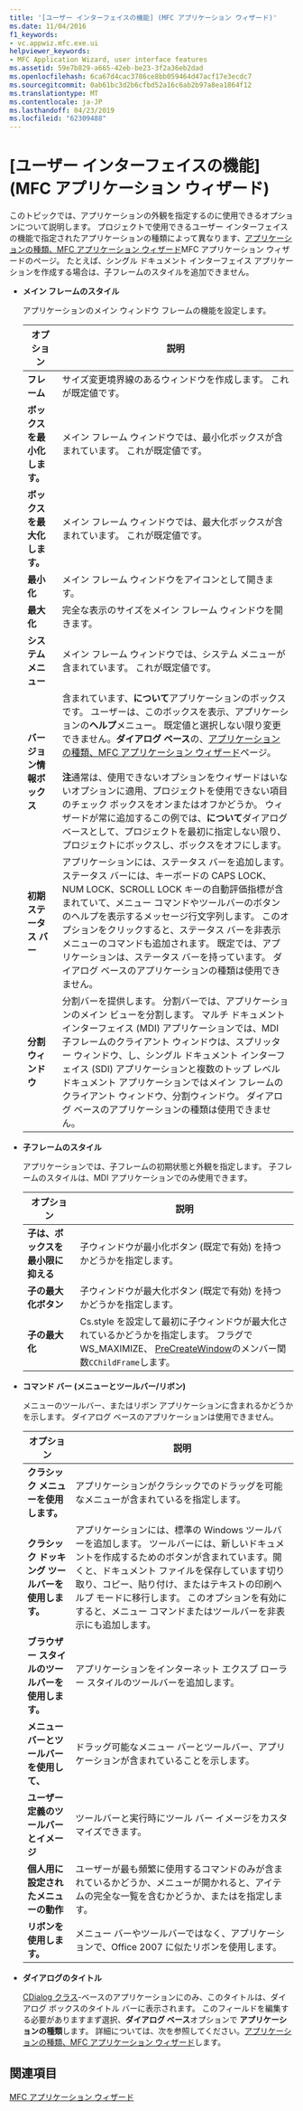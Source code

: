 ```yaml
---
title: '[ユーザー インターフェイスの機能] (MFC アプリケーション ウィザード)'
ms.date: 11/04/2016
f1_keywords:
- vc.appwiz.mfc.exe.ui
helpviewer_keywords:
- MFC Application Wizard, user interface features
ms.assetid: 59e7b829-a665-42eb-be23-3f2a36eb2dad
ms.openlocfilehash: 6ca67d4cac3786ce8bb059464d47acf17e3ecdc7
ms.sourcegitcommit: 0ab61bc3d2b6cfbd52a16c6ab2b97a8ea1864f12
ms.translationtype: MT
ms.contentlocale: ja-JP
ms.lasthandoff: 04/23/2019
ms.locfileid: "62309488"
---
```

# <a name="user-interface-features-mfc-application-wizard"></a>[ユーザー インターフェイスの機能] (MFC アプリケーション ウィザード)

このトピックでは、アプリケーションの外観を指定するのに使用できるオプションについて説明します。 プロジェクトで使用できるユーザー インターフェイスの機能で指定されたアプリケーションの種類によって異なります、[アプリケーションの種類、MFC アプリケーション ウィザード](../../mfc/reference/application-type-mfc-application-wizard.md)MFC アプリケーション ウィザードのページ。 たとえば、シングル ドキュメント インターフェイス アプリケーションを作成する場合は、子フレームのスタイルを追加できません。

- **メイン フレームのスタイル**

   アプリケーションのメイン ウィンドウ フレームの機能を設定します。

   |オプション|説明|
   |------------|-----------------|
   |**フレーム**|サイズ変更境界線のあるウィンドウを作成します。 これが既定値です。|
   |**ボックスを最小化します。**|メイン フレーム ウィンドウでは、最小化ボックスが含まれています。 これが既定値です。|
   |**ボックスを最大化します。**|メイン フレーム ウィンドウでは、最大化ボックスが含まれています。 これが既定値です。|
   |**最小化**|メイン フレーム ウィンドウをアイコンとして開きます。|
   |**最大化**|完全な表示のサイズをメイン フレーム ウィンドウを開きます。|
   |**システム メニュー**|メイン フレーム ウィンドウでは、システム メニューが含まれています。 これが既定値です。|
   |**バージョン情報ボックス**|含まれています、**について**アプリケーションのボックスです。 ユーザーは、このボックスを表示、アプリケーションの**ヘルプ**メニュー。 既定値と選択しない限り変更できません。**ダイアログ ベース**の、[アプリケーションの種類、MFC アプリケーション ウィザード](../../mfc/reference/application-type-mfc-application-wizard.md)ページ。<br /><br /> **注**通常は、使用できないオプションをウィザードはいないオプションに適用、プロジェクトを使用できない項目のチェック ボックスをオンまたはオフかどうか。 ウィザードが常に追加するこの例では、**について**ダイアログ ベースとして、プロジェクトを最初に指定しない限り、プロジェクトにボックスし、ボックスをオフにします。|
   |**初期ステータス バー**|アプリケーションには、ステータス バーを追加します。 ステータス バーには、キーボードの CAPS LOCK、NUM LOCK、SCROLL LOCK キーの自動評価指標が含まれていて、メニュー コマンドやツールバーのボタンのヘルプを表示するメッセージ行文字列します。 このオプションをクリックすると、ステータス バーを非表示 メニューのコマンドも追加されます。 既定では、アプリケーションは、ステータス バーを持っています。 ダイアログ ベースのアプリケーションの種類は使用できません。|
   |**分割ウィンドウ**|分割バーを提供します。 分割バーでは、アプリケーションのメイン ビューを分割します。 マルチ ドキュメント インターフェイス (MDI) アプリケーションでは、MDI 子フレームのクライアント ウィンドウは、スプリッター ウィンドウ、し、シングル ドキュメント インターフェイス (SDI) アプリケーションと複数のトップ レベル ドキュメント アプリケーションではメイン フレームのクライアント ウィンドウ、分割ウィンドウ。 ダイアログ ベースのアプリケーションの種類は使用できません。|

- **子フレームのスタイル**

   アプリケーションでは、子フレームの初期状態と外観を指定します。 子フレームのスタイルは、MDI アプリケーションでのみ使用できます。

   |オプション|説明|
   |------------|-----------------|
   |**子は、ボックスを最小限に抑える**|子ウィンドウが最小化ボタン (既定で有効) を持つかどうかを指定します。|
   |**子の最大化ボタン**|子ウィンドウが最大化ボタン (既定で有効) を持つかどうかを指定します。|
   |**子の最大化**|Cs.style を設定して最初に子ウィンドウが最大化されているかどうかを指定します。 フラグで WS_MAXIMIZE、 [PreCreateWindow](../../mfc/reference/cwnd-class.md#precreatewindow)のメンバー関数`CChildFrame`します。|

- **コマンド バー (メニューとツールバー/リボン)**

   メニューのツールバー、またはリボン アプリケーションに含まれるかどうかを示します。 ダイアログ ベースのアプリケーションは使用できません。

   |オプション|説明|
   |------------|-----------------|
   |**クラシック メニューを使用します。**|アプリケーションがクラシックでのドラッグを可能なメニューが含まれているを指定します。|
   |**クラシック ドッキング ツールバーを使用します。**|アプリケーションには、標準の Windows ツールバーを追加します。 ツールバーには、新しいドキュメントを作成するためのボタンが含まれています。開くと、ドキュメント ファイルを保存しています切り取り、コピー、貼り付け、またはテキストの印刷ヘルプ モードに移行します。 このオプションを有効にすると、メニュー コマンドまたはツールバーを非表示にも追加します。|
   |**ブラウザー スタイルのツールバーを使用します。**|アプリケーションをインターネット エクスプ ローラー スタイルのツールバーを追加します。|
   |**メニュー バーとツールバーを使用して、**|ドラッグ可能なメニュー バーとツールバー、アプリケーションが含まれていることを示します。|
   |**ユーザー定義のツールバーとイメージ**|ツールバーと実行時にツール バー イメージをカスタマイズできます。|
   |**個人用に設定されたメニューの動作**|ユーザーが最も頻繁に使用するコマンドのみが含まれているかどうか、メニューが開かれると、アイテムの完全な一覧を含むかどうか、またはを指定します。|
   |**リボンを使用します。**|メニュー バーやツールバーではなく、アプリケーションで、Office 2007 に似たリボンを使用します。|

- **ダイアログのタイトル**

   [CDialog クラス](../../mfc/reference/cdialog-class.md)-ベースのアプリケーションにのみ、このタイトルは、ダイアログ ボックスのタイトル バーに表示されます。 このフィールドを編集する必要がありますまず選択、**ダイアログ ベース**オプションで **アプリケーションの種類**します。 詳細については、次を参照してください。[アプリケーションの種類、MFC アプリケーション ウィザード](../../mfc/reference/application-type-mfc-application-wizard.md)します。

## <a name="see-also"></a>関連項目

[MFC アプリケーション ウィザード](../../mfc/reference/mfc-application-wizard.md)
